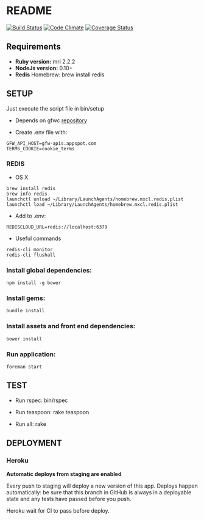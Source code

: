 # README

[![Build Status](https://travis-ci.org/Vizzuality/gfw-climate.svg?branch=master)](https://travis-ci.org/Vizzuality/gfw-climate) [![Code Climate](https://codeclimate.com/github/Vizzuality/gfw-climate/badges/gpa.svg)](https://codeclimate.com/github/Vizzuality/gfw-climate) [![Coverage Status](https://coveralls.io/repos/Vizzuality/gfw-climate/badge.svg?branch=master&service=github)](https://coveralls.io/github/Vizzuality/gfw-climate?branch=master)

## Requirements

  - **Ruby version:** mri 2.2.2
  - **NodeJs version:** 0.10+
  - **Redis** Homebrew: brew install redis

## SETUP

Just execute the script file in bin/setup

  - Depends on gfwc [repository](https://github.com/Vizzuality/gfw-climate)

  - Create .env file with:

```
GFW_API_HOST=gfw-apis.appspot.com
TERMS_COOKIE=cookie_terms
```

### REDIS

  - OS X
```
brew install redis
brew info redis
launchctl unload ~/Library/LaunchAgents/homebrew.mxcl.redis.plist
launchctl load ~/Library/LaunchAgents/homebrew.mxcl.redis.plist
```

  - Add to .env:

```
REDISCLOUD_URL=redis://localhost:6379
```

  - Useful commands

```
redis-cli monitor
redis-cli flushall
```

### Install global dependencies:

    npm install -g bower

### Install gems:

    bundle install

### Install assets and front end dependencies:
    
    bower install

### Run application:

    foreman start

## TEST

  - Run rspec: bin/rspec

  - Run teaspoon: rake teaspoon

  - Run all: rake

## DEPLOYMENT

### Heroku

**Automatic deploys from  staging are enabled**

Every push to staging will deploy a new version of this app. Deploys happen automatically: be sure that this branch in GitHub is always in a deployable state and any tests have passed before you push.

Heroku wait for CI to pass before deploy.